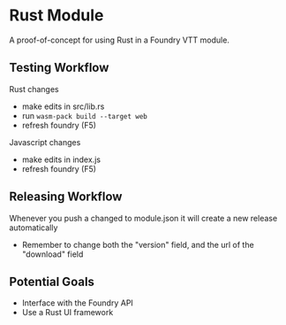 # Rust Module
A proof-of-concept for using Rust in a Foundry VTT module.

## Testing Workflow
Rust changes
- make edits in src/lib.rs
- run `wasm-pack build --target web`
- refresh foundry (F5)

Javascript changes
- make edits in index.js
- refresh foundry (F5)

## Releasing Workflow
Whenever you push a changed to module.json it will create a new release automatically
- Remember to change both the "version" field, and the url of the "download" field

## Potential Goals
- Interface with the Foundry API
- Use a Rust UI framework